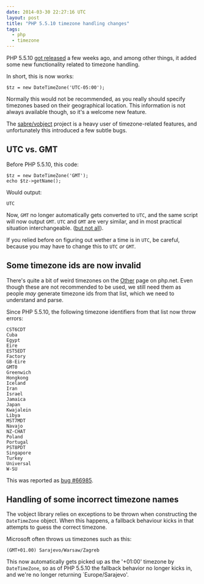 ```yaml
---
date: 2014-03-30 22:27:16 UTC
layout: post
title: "PHP 5.5.10 timezone handling changes"
tags:
  - php
  - timezone
---
```


PHP 5.5.10 [got released][1] a few weeks ago, and among other things, it added
some new functionality related to timezone handling.

In short, this is now works:

    $tz = new DateTimeZone('UTC-05:00');

Normally this would not be recommended, as you really should specify timezones
based on their geographical location. This information is not always available
though, so it's a welcome new feature.

The [sabre/vobject][2] project is a heavy user of timezone-related features,
and unfortunately this introduced a few subtle bugs.

UTC vs. GMT
-----------

Before PHP 5.5.10, this code:

    $tz = new DateTimeZone('GMT');
    echo $tz->getName();

Would output:

    UTC

Now, `GMT` no longer automatically gets converted to `UTC`, and the same
script will now output `GMT`. `UTC` and `GMT` are very similar, and in most
practical situation interchangeable. ([but not all][3]).

If you relied before on figuring out wether a time is in `UTC`, be careful,
because you may have to change this to `UTC` _or_ `GMT`.


Some timezone ids are now invalid
---------------------------------

There's quite a bit of weird timezones on the [Other][4] page on php.net. Even
though these are not recommended to be used, we still need them as people
_may_ generate timezone ids from that list, which we need to understand and
parse.

Since PHP 5.5.10, the following timezone identifiers from that list now throw
errors:

    CST6CDT
    Cuba
    Egypt
    Eire
    EST5EDT
    Factory
    GB-Eire
    GMT0
    Greenwich
    Hongkong
    Iceland
    Iran
    Israel
    Jamaica
    Japan
    Kwajalein
    Libya
    MST7MDT
    Navajo
    NZ-CHAT
    Poland
    Portugal
    PST8PDT
    Singapore
    Turkey
    Universal
    W-SU

This was reported as [bug #66985][5].

Handling of some incorrect timezone names
-----------------------------------------

The vobject library relies on exceptions to be thrown when constructing the
`DateTimeZone` object. When this happens, a fallback behaviour kicks in that
attempts to guess the correct timezone.

Microsoft often throws us timezones such as this:

    (GMT+01.00) Sarajevo/Warsaw/Zagreb

This now automatically gets picked up as the '+01:00' timezone by
`DateTimeZone`, so as of PHP 5.5.10 the fallback behavior no longer kicks in,
and we're no longer returning `Europe/Sarajevo'.

[1]: http://www.php.net/ChangeLog-5.php#5.5.10
[2]: https://github.com/fruux/sabre-vobject
[3]: http://geography.about.com/od/timeandtimezones/a/gmtutc.htm
[4]: https://php.net/manual/en/timezones.others.php
[5]: https://bugs.php.net/bug.php?id=66985

